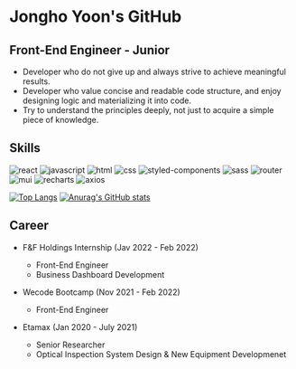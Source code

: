 # Jongho Yoon's GitHub
## Front-End Engineer - Junior
- Developer who do not give up and always strive to achieve meaningful results.
- Developer who value concise and readable code structure, and enjoy designing logic and materializing it into code.
- Try to understand the principles deeply, not just to acquire a simple piece of knowledge.
## Skills
<img alt="react" src="https://img.shields.io/badge/React-06B4F8?style=for-the-badge&logo=react&logoColor=FFFFFF" /> <img alt="javascript" src="https://img.shields.io/badge/JavaScript-F7DF1E?style=for-the-badge&logo=JavaScript&logoColor=black" /> <img alt="html" src="https://img.shields.io/badge/HTML5-E34F26?style=for-the-badge&logo=HTML5&logoColor=FFFFFF" /> <img alt="css" src="https://img.shields.io/badge/CSS3-1572B6?style=for-the-badge&logo=CSS3&logoColor=FFFFFF" /> <img alt="styled-components" src="https://img.shields.io/badge/styled--components-DB7093?style=for-the-badge&logo=styled-components&logoColor=FFFFFF" /> <img alt="sass" src="https://img.shields.io/badge/Sass-CC6699?style=for-the-badge&logo=Sass&logoColor=FFFFFF" /> <img alt="router" src="https://img.shields.io/badge/React Router-CA4245?style=for-the-badge&logo=React Router&logoColor=white" /> <img alt="mui" src="https://img.shields.io/badge/MUI-007FFF?style=for-the-badge&logo=MUI&logoColor=white" /> <img alt="recharts" src="https://img.shields.io/badge/Recharts-C70039?style=for-the-badge" /> <img alt="axios" src="https://img.shields.io/badge/Axios-FFC300?style=for-the-badge" />

[![Top Langs](https://github-readme-stats.vercel.app/api/top-langs/?username=myway8907&show_icons=true&theme=dracula)](https://github.com/myway8907)
[![Anurag's GitHub stats](https://github-readme-stats.vercel.app/api?username=myway8907&show_icons=true&theme=dracula)](https://github.com/myway8907)
## Career
- F&F Holdings Internship (Jav 2022 - Feb 2022)
  - Front-End Engineer
  - Business Dashboard Development

- Wecode Bootcamp (Nov 2021 - Feb 2022)
  - Front-End Engineer

- Etamax (Jan 2020 - July 2021)
  - Senior Researcher
  - Optical Inspection System Design & New Equipment Developmenet
